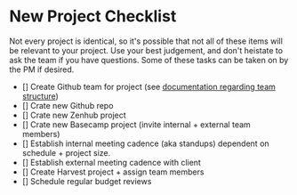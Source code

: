# New Project Checklist

Not every project is identical, so it's possible that not all of these items will be relevant to your project. Use your best judgement, and don't heistate to ask the team if you have questions. Some of these tasks can be taken on by the PM if desired.

- [] Create Github team for project (see [documentation regarding team structure](../github-team-structure/README.md))
- [] Crate new Github repo
- [] Crate new Zenhub project
- [] Crate new Basecamp project (invite internal + external team members)
- [] Establish internal meeting cadence (aka standups) dependent on schedule + project size.
- [] Establish external meeting cadence with client
- [] Create Harvest project + assign team members
- [] Schedule regular budget reviews
